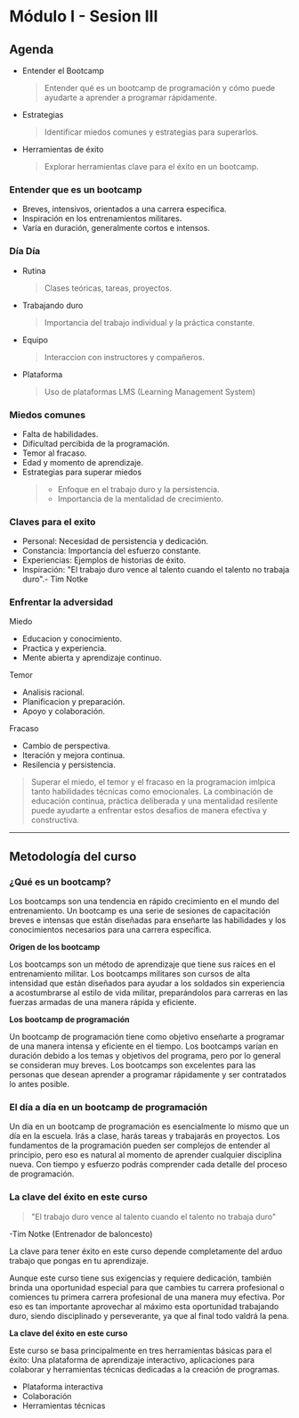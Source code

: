 # Módulo I - Sesion III

## Agenda

- Entender el Bootcamp
  > Entender qué es un bootcamp de programación y cómo puede ayudarte a aprender a programar rápidamente.
- Estrategias
  > Identificar miedos comunes y estrategias para superarlos.
- Herramientas de éxito
  > Explorar herramientas clave para el éxito en un bootcamp.

### Entender que es un bootcamp

- Breves, intensivos, orientados a una carrera especifica.
- Inspiración en los entrenamientos militares.
- Varía en duración, generalmente cortos e intensos.

### Día Día

- Rutina
  > Clases teóricas, tareas, proyectos.
- Trabajando duro
  > Importancia del trabajo individual y la práctica constante.
- Equipo
  > Interaccion con instructores y compañeros.
- Plataforma
  > Uso de plataformas LMS (Learning Management System)

### Miedos comunes

- Falta de habilidades.
- Dificultad percibida de la programación.
- Temor al fracaso.
- Edad y momento de aprendizaje.
- Estrategias para superar miedos
  > - Enfoque en el trabajo duro y la persistencia.
  > - Importancia de la mentalidad de crecimiento.

### Claves para el exito

- Personal: Necesidad de persistencia y dedicación.
- Constancia: Importancia del esfuerzo constante.
- Experiencias: Ejemplos de historias de éxito.
- Inspiración: "El trabajo duro vence al talento cuando el talento no trabaja duro".- Tim Notke

### Enfrentar la adversidad

Miedo

- Educacion y conocimiento.
- Practica y experiencia.
- Mente abierta y aprendizaje continuo.

Temor

- Analisis racional.
- Planificacion y preparación.
- Apoyo y colaboración.

Fracaso

- Cambio de perspectiva.
- Iteración y mejora continua.
- Resilencia y persistencia.

> Superar el miedo, el temor y el fracaso en la programacion imlpica tanto habilidades técnicas como emocionales. La combinación de educación continua, práctica deliberada y una mentalidad resilente puede ayudarte a enfrentar estos desafios de manera efectiva y constructiva.

---

## Metodología del curso

### ¿Qué es un bootcamp?

Los bootcamps son una tendencia en rápido crecimiento en el mundo del entrenamiento. Un bootcamp es una serie de sesiones de capacitación breves e intensas que están diseñadas para enseñarte las habilidades y los conocimientos necesarios para una carrera específica.

**Origen de los bootcamp**

Los bootcamps son un método de aprendizaje que tiene sus raíces en el entrenamiento militar. Los bootcamps militares son cursos de alta intensidad que están diseñados para ayudar a los soldados sin experiencia a acostumbrarse al estilo de vida militar, preparándolos para carreras en las fuerzas armadas de una manera rápida y eficiente.

**Los bootcamp de programación**

Un bootcamp de programación tiene como objetivo enseñarte a programar de una manera intensa y eficiente en el tiempo. Los bootcamps varían en duración debido a los temas y objetivos del programa, pero por lo general se consideran muy breves. Los bootcamps son excelentes para las personas que desean aprender a programar rápidamente y ser contratados lo antes posible.

### El día a día en un bootcamp de programación

Un día en un bootcamp de programación es esencialmente lo mismo que un día en la escuela. Irás a clase, harás tareas y trabajarás en proyectos. Los fundamentos de la programación pueden ser complejos de entender al principio, pero eso es natural al momento de aprender cualquier disciplina nueva. Con tiempo y esfuerzo podrás comprender cada detalle del proceso de programación.

### La clave del éxito en este curso

> "El trabajo duro vence al talento cuando el talento no trabaja duro"

-Tim Notke (Entrenador de baloncesto)

La clave para tener éxito en este curso depende completamente del arduo trabajo que pongas en tu aprendizaje.

Aunque este curso tiene sus exigencias y requiere dedicación, también brinda una oportunidad especial para que cambies tu carrera profesional o comiences tu primera carrera profesional de una manera muy efectiva. Por eso es tan importante aprovechar al máximo esta oportunidad trabajando duro, siendo disciplinado y perseverante, ya que al final todo valdrá la pena.

**La clave del éxito en este curso**

Este curso se basa principalmente en tres herramientas básicas para el éxito: Una plataforma de aprendizaje interactivo, aplicaciones para colaborar y herramientas técnicas dedicadas a la creación de programas.

- Plataforma interactiva
- Colaboración
- Herramientas técnicas

